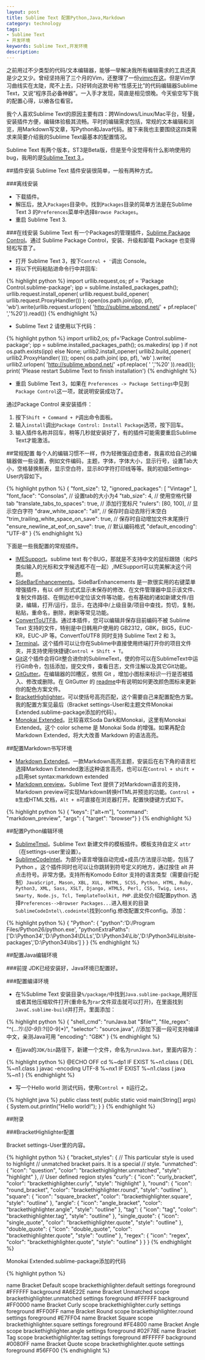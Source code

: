 ```yaml
---
layout: post
title: Sublime Text 配置Python,Java,Markdown
category: technology
tags:
- Sublime Text
- 开发环境
keywords: Sublime Text,开发环境
description:
---
```


之前用过不少类型的代码/文本编辑器，能够一举解决我所有编辑需求的工具还真是少之又少。曾经坚持用了三个月的Vim，还整理了一份[vimrc在这](https://github.com/zhenchentl/dotvim)。但是Vim学习曲线实在太陡，爬不上去，只好转向这款号称“性感无比”的代码编辑器Sublime Text，又说“程序员必备神器”。一入手才发现，简直是相见恨晚。今天偷空写下我的配置心得，以飨各位看官。

我个人喜欢Sublime Text的原因主要有四：跨Windows/Linux/Mac平台，轻量，安装插件方便，编辑体验极其流畅。平时的编辑需求包括，常规的文本编辑和浏览，用Markdown写文章，写Python和Java代码。接下来我也主要围绕这四类需求来简要介绍我的Sublime Text最基本的配置情况。

Sublime Text 有两个版本，ST3是Beta版，但是至今没觉得有什么影响使用的bug，我用的是[Sublime Text 3 ](http://www.sublimetext.com/3)。

##插件安装
Sublime Text 插件安装很简单，一般有两种方式。

###离线安装
- 下载插件。
- 解压后，放入`Packages`目录中。找到`Packages`目录的简单方法是在Sublime Text 3 的`Preferences`菜单中选择`Browse Packages`。
- 重启 Sublime Text 3.

###在线安装
Sublime Text 有一个Packages的管理插件，[Sublime Package Control](https://sublime.wbond.net/)。通过 Sublime Package Control，安装、升级和卸载 Package 也变得轻松写意了。

- 打开 Sublime Text 3，按下`Control + '`调出 Console。
- 将以下代码粘贴进命令行中并回车:

{% highlight python %}
import urllib.request,os; pf = 'Package Control.sublime-package'; ipp = sublime.installed_packages_path(); urllib.request.install_opener( urllib.request.build_opener( urllib.request.ProxyHandler()) ); open(os.path.join(ipp, pf), 'wb').write(urllib.request.urlopen( 'http://sublime.wbond.net/' + pf.replace(' ','%20')).read())
{% endhighlight %}

- Sublime Text 2 请使用以下代码：

{% highlight python %}
import urllib2,os; pf='Package Control.sublime-package'; ipp = sublime.installed_packages_path(); os.makedirs( ipp ) if not os.path.exists(ipp) else None; urllib2.install_opener( urllib2.build_opener( urllib2.ProxyHandler( ))); open( os.path.join( ipp, pf), 'wb' ).write( urllib2.urlopen( 'http://sublime.wbond.net/' +pf.replace( ' ','%20' )).read()); print( 'Please restart Sublime Text to finish installation')
{% endhighlight %}

- 重启 Sublime Text 3，如果在 `Preferences -> Package Settings`中见到`Package Control`这一项，就说明安装成功了。

通过Package Control 来安装插件：

1. 按下`Shift + Command + P`调出命令面板。
2. 输入`install`调出`Package Control: Install Package`选项，按下回车。
3. 输入插件名称并回车，稍等几秒就安装好了，有的插件可能需要重启Sublime Text才能激活。

##常规配置
每个人的编辑习惯不一样，作为轻微强迫症患者，我喜欢给自己的编辑器做一些设置，例如文件编码，主题，字体，字体大小，显示行号，设置Tab大小，空格替换制表，显示空白符，显示80字符打印线等等。我的初级Settings-User内容如下。

{% highlight python %}
{
    "font_size": 12,
    "ignored_packages":
    [
        "Vintage"
    ],
    "font_face": "Consolas",
    // 设置tab的大小为4
    "tab_size": 4,
    // 使用空格代替tab
    "translate_tabs_to_spaces": true,
    // 添加行宽标尺
    "rulers": [80, 100],
    // 显示空白字符
    "draw_white_space": "all",
    // 保存时自动去除行末空白
    "trim_trailing_white_space_on_save": true,
    // 保存时自动增加文件末尾换行
    "ensure_newline_at_eof_on_save": true,
    // 默认编码格式
    "default_encoding": "UTF-8"
}
{% endhighlight %}

下面是一些我配置的常规插件。

- [IMESupport](https://github.com/chikatoike/IMESupport)。sublime text 有个BUG，那就是不支持中文的鼠标跟随（和PS类似输入的光标和文字候选框不在一起）,IMESupport可以完美解决这个问题。
- [SideBarEnhancements](https://sublime.wbond.net/packages/SideBarEnhancements)。SideBarEnhancements 是一款很实用的右键菜单增强插件，有以 diff 形式式显示未保存的修改、在文件管理器中显示该文件、复制文件路径、在侧边栏中定位该文件等功能，也有基础的诸如新建文件/目录，编辑，打开/运行，显示，在选择中/上级目录/项目中查找，剪切，复制，粘贴，重命名，删除，刷新等常见功能。
- [ConvertToUTF8](https://github.com/seanliang/ConvertToUTF8)。通过本插件，您可以编辑并保存目前编码不被 Sublime Text 支持的文件，特别是中日韩用户使用的 GB2312，GBK，BIG5，EUC-KR，EUC-JP 等。ConvertToUTF8 同时支持 Sublime Text 2 和 3。
- [Terminal](https://github.com/wbond/sublime_terminal)。这个插件可以让你在Sublime中直接使用终端打开你的项目文件夹，并支持使用快捷键`Control + Shift + T`。
- [Git](https://sublime.wbond.net/packages/Git)这个插件会将Git整合进你的SublimeText，使的你可以在SublimeText中运行Git命令，包括添加，提交文件，查看日志，文件注解以及其它Git功能。
- [GitGutter](https://github.com/jisaacks/GitGutter)。在编辑器的凹槽区，依照 Git ，增加小图标来标识一行是否被插入、修改或删除。在 GitGutter 的 [readme](https://github.com/jisaacks/GitGutter)中有说明如何更改颜色图标来更新你的配色方案文件。
- [BracketHighlighter](https://sublime.wbond.net/packages/BracketHighlighter)。可以使括号高亮匹配，这个需要自己来配置配色方案。我的配置方案见最后（Bracket settings-User和主题文件Monokai Extended.sublime-package添加的代码）。
- [Monokai Extended](https://github.com/jonschlinkert/sublime-monokai-extended)。比较喜欢Soda Dark和Monokai，这里有Monokai Extended。这个 color scheme 是 Monokai Soda 的增强。如果再配合 Markdown Extended，将大大改善 Markdown 的语法高亮。

##配置Markdown书写环境
- [Markdown Extended](https://github.com/jonschlinkert/sublime-markdown-extended)。一款Markdown高亮主题，安装后在右下角的语言栏选择Markdown Extended激活这种语言高亮，也可以在`Control + shift + p`启用set syntax:markdown extended
- [Markdown preview](https://github.com/revolunet/sublimetext-markdown-preview)。Sublime Text 提供了对Markdown语言的支持，Markdown preview可实现Markdown转换HTML并预览的功能。`Control + B`生成HTML文档，`Alt + m`可直接在浏览器打开。配置快捷键方式如下。

{% highlight python %}
{ "keys": ["alt+m"], "command": "markdown_preview", "args": { "target": "browser"} }
{% endhighlight %}

##配置Python编辑环境
- [SublimeTmpl](https://github.com/kairyou/SublimeTmpl)。Sublime Text 新建文件的模板插件。模板支持自定义 `attr`（在settings-user里设置）。
- [SublimeCodeIntel](https://github.com/SublimeCodeIntel/SublimeCodeIntel)。为部分语言增强自动完成+成员/方法提示功能，包括了 Python 。这个插件同时也可以让你跳转到符号定义的地方，通过按住 alt 并点击符号。非常方便。支持所有Komodo Editor 支持的语言类型（需要自行配制）`JavaScript, Mason, XBL, XUL, RHTML, SCSS, Python, HTML, Ruby, Python3, XML, Sass, XSLT, Django, HTML5, Perl, CSS, Twig, Less, Smarty, Node.js, Tcl, TemplateToolkit, PHP.`此处仅介绍配置python.
选择`Preferences-->Browser Packages...`进入相关的目录`SublimeCodeIntel\.codeintel`找到config.修改配置文件config。添加：

{% highlight python %}
{
    "Python": {
        "python":'D:/Program Files/Python26/python.exe',
        "pythonExtraPaths": ['D:\Python34','D:\Python34\DLLs','D:\Python34\Lib','D:\Python34\Lib\site-packages','D:\Python34\libs']
    }
}
{% endhighlight %}

##配置Java编辑环境

###前提
JDK已经安装好，Java环境已配置好。

###配置编译环境
- 在%Sublime Text 安装目录`%/package/`中找到`Java.sublime-package`,用好压或者其他压缩软件打开(重命名为`rar`文件双击就可以打开)，在里面找到`JavaC.sublime-build`并打开。里面添加：

{% highlight python %}
{
    "shell_cmd": "runJava.bat \"$file\"",
    "file_regex": "^(...*?):([0-9]*):?([0-9]*)",
    "selector": "source.java",
    //添加下面一段可支持编译中文，亲测Java可用
    "encoding": "GBK"
}
{% endhighlight %}

- 在java的`JDK/bin`路径下，新建一个文件，命名为`runJava.bat`，里面内容为：

{% highlight python %}
@ECHO OFF
cd %~dp1
IF EXIST %~n1.class (
DEL %~n1.class
)
javac -encoding UTF-8 %~nx1
IF EXIST %~n1.class (
java %~n1
)
{% endhighlight %}

- 写一个Hello world 测试代码，使用`Control + B`运行之。

{% highlight java %}
public class test{
    public static void main(String[] args) {
        System.out.println("Hello world!");
    }
}
{% endhighlight %}

##附录

###BracketHighlighter配置

Bracket settings-User里的内容。

{% highlight python %}
{
    "bracket_styles": {
        // This particular style is used to highlight
        // unmatched bracket pairs. It is a special
        // style.
        "unmatched": {
            "icon": "question",
            "color": "brackethighlighter.unmatched",
            "style": "highlight"
        },
        // User defined region styles
        "curly": {
            "icon": "curly_bracket",
            "color": "brackethighlighter.curly",
            "style": "highlight"
        },
        "round": {
            "icon": "round_bracket",
            "color": "brackethighlighter.round",
            "style": "outline"
        },
        "square": {
            "icon": "square_bracket",
            "color": "brackethighlighter.square",
            "style": "outline"
        },
        "angle": {
            "icon": "angle_bracket",
            "color": "brackethighlighter.angle",
            "style": "outline"
        },
        "tag": {
            "icon": "tag",
            "color": "brackethighlighter.tag",
            "style": "outline"
        },
        "single_quote": {
            "icon": "single_quote",
            "color": "brackethighlighter.quote",
            "style": "outline"
        },
        "double_quote": {
            "icon": "double_quote",
            "color": "brackethighlighter.quote",
            "style": "outline"
        },
        "regex": {
            "icon": "regex",
            "color": "brackethighlighter.quote",
            "style": "outline"
        }
    }
}
{% endhighlight %}

Monokai Extended.sublime-package添加的代码

{% highlight python  %}
<!-- BEGIN Bracket Highlighter plugin color modifications -->
<dict>
    <key>name</key>
    <string>Bracket Default</string>
    <key>scope</key>
    <string>brackethighlighter.default</string>
    <key>settings</key>
    <dict>
        <key>foreground</key>
        <string>#FFFFFF</string>
        <key>background</key>
        <string>#A6E22E</string>
    </dict>
</dict>

<dict>
    <key>name</key>
    <string>Bracket Unmatched</string>
    <key>scope</key>
    <string>brackethighlighter.unmatched</string>
    <key>settings</key>
    <dict>
        <key>foreground</key>
        <string>#FFFFFF</string>
        <key>background</key>
        <string>#FF0000</string>
    </dict>
</dict>

<dict>
    <key>name</key>
    <string>Bracket Curly</string>
    <key>scope</key>
    <string>brackethighlighter.curly</string>
    <key>settings</key>
    <dict>
        <key>foreground</key>
        <string>#FF00FF</string>
    </dict>
</dict>

<dict>
    <key>name</key>
    <string>Bracket Round</string>
    <key>scope</key>
    <string>brackethighlighter.round</string>
    <key>settings</key>
    <dict>
        <key>foreground</key>
        <string>#E7FF04</string>
    </dict>
</dict>

<dict>
    <key>name</key>
    <string>Bracket Square</string>
    <key>scope</key>
    <string>brackethighlighter.square</string>
    <key>settings</key>
    <dict>
        <key>foreground</key>
        <string>#FE4800</string>
    </dict>
</dict>

<dict>
    <key>name</key>
    <string>Bracket Angle</string>
    <key>scope</key>
    <string>brackethighlighter.angle</string>
    <key>settings</key>
    <dict>
        <key>foreground</key>
        <string>#02F78E</string>
    </dict>
</dict>

<dict>
    <key>name</key>
    <string>Bracket Tag</string>
    <key>scope</key>
    <string>brackethighlighter.tag</string>
    <key>settings</key>
    <dict>
        <key>foreground</key>
        <string>#FFFFFF</string>
        <key>background</key>
        <string>#0080FF</string>
    </dict>
</dict>

<dict>
    <key>name</key>
    <string>Bracket Quote</string>
    <key>scope</key>
    <string>brackethighlighter.quote</string>
    <key>settings</key>
    <dict>
        <key>foreground</key>
        <string>#56FF00</string>
    </dict>
</dict>
<!-- END Bracket Highlighter plugin color modifications -->
{% endhighlight %}
